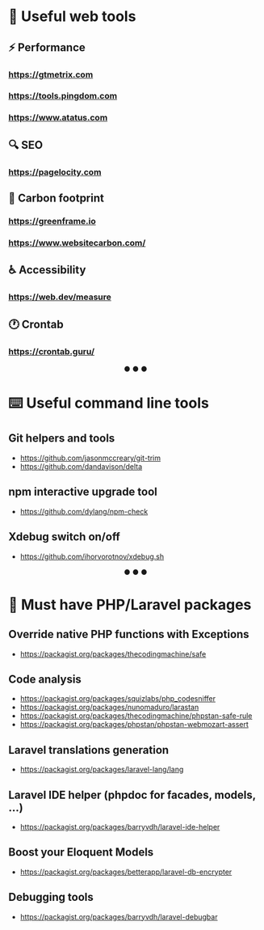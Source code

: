 # 🧰 Useful web tools

## ⚡ Performance
### https://gtmetrix.com
### https://tools.pingdom.com
### https://www.atatus.com

## 🔍 SEO
### https://pagelocity.com

## 🌱 Carbon footprint
### https://greenframe.io
### https://www.websitecarbon.com/

## ♿ Accessibility
### https://web.dev/measure

## 🕐 Crontab
### https://crontab.guru/

<div align="center">● ● ●</div>

# ⌨️ Useful command line tools

## Git helpers and tools
* https://github.com/jasonmccreary/git-trim
* https://github.com/dandavison/delta

## npm interactive upgrade tool
* https://github.com/dylang/npm-check

## Xdebug switch on/off
* https://github.com/ihorvorotnov/xdebug.sh

<div align="center">● ● ●</div>

# 🎻 Must have PHP/Laravel packages

## Override native PHP functions with Exceptions
* https://packagist.org/packages/thecodingmachine/safe

## Code analysis
* https://packagist.org/packages/squizlabs/php_codesniffer
* https://packagist.org/packages/nunomaduro/larastan
* https://packagist.org/packages/thecodingmachine/phpstan-safe-rule
* https://packagist.org/packages/phpstan/phpstan-webmozart-assert

## Laravel translations generation
* https://packagist.org/packages/laravel-lang/lang

## Laravel IDE helper (phpdoc for facades, models, ...)
* https://packagist.org/packages/barryvdh/laravel-ide-helper

## Boost your Eloquent Models
* https://packagist.org/packages/betterapp/laravel-db-encrypter

## Debugging tools
* https://packagist.org/packages/barryvdh/laravel-debugbar
